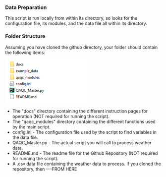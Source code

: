 ### Data Preparation
This script is run locally from within its directory, so looks for the configuration file, its modules, and the data file all within its directory.

### Folder Structure
Assuming you have cloned the github directory, your folder should contain the following items:

![folder_organization](images/folder_organization.png)
* The "docs" directory containing the different instruction pages for operation (NOT required for running the script).
* The "qaqc_modules" directory containing the different functions used by the main script.
* config.ini - The configuration file used by the script to find variables in the data file.
* QAQC_Master.py - The actual script you will call to process weather data.
* README.md - The readme file for the Github Repository (NOT required for running the script).
* A .csv data file containing the weather data to process. If you cloned the repository, then ---FROM HERE

